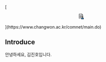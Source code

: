 [<p align="center">
<img src="./images/cv.png" width="18" height="18" />
</p>](https://www.changwon.ac.kr/comnet/main.do)

## Introduce
안녕하세요, 김진호입니다.
